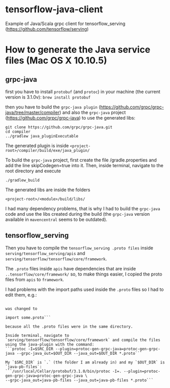 # tensorflow-java-client
Example of Java/Scala grpc client for tensorflow_serving (https://github.com/tensorflow/serving)

# How to generate the Java service files (Mac OS X 10.10.5)

## grpc-java

first you have to install `protobuf` (and `protoc`) in your machine (the current version is 3.1.0v):
```brew install protobuf```

then you have to build the `grpc-java plugin` (https://github.com/grpc/grpc-java/tree/master/compiler) 
and also the `grpc-java` project (https://github.com/grpc/grpc-java) to use the generated libs:

``` 
git clone https://github.com/grpc/grpc-java.git
cd compiler
../gradlew java_pluginExecutable
```

The generated plugin is inside `<project-root>/compiler/build/exe/java_plugin/`

To build the `grpc-java` project, first create the file <project-root>/gradle.properties and add the line skipCodegen=true into it.
Then, inside terminal, navigate to the root directory and execute

```
./gradlew_build
```

The generated libs are inside the folders

```<project-root>/<module>/build/libs/```

I had many dependency problems, that is why I had to build the `grpc-java` code and use the libs created during the build (the `grpc-java` version available in `mavencentral` seems to be outdated).

## tensorflow_serving

Then you have to compile the `tensorflow_serving .proto files` inside 
`serving/tensorflow_serving/apis` and `serving/tensorflow/tensorflow/core/framework`.

The `.proto` files inside `apis` have dependencies that are inside `..tensorflow/core/framework/` so, to make things easier, 
I copied the proto files from `apis` to `framework`.

I had problems with the import paths used inside the `.proto` files so I had to edit them, e.g.:
```import tensorflow/core/framework/some.proto 

was changed to

import some.proto```

because all the .proto files were in the same directory. 

Inside terminal, navigate to `serving/tensorflow/tensorflow/core/framework` and compile the files using the java-plugin with the command:
```protoc -I=$SRC_DIR --plugin=protoc-gen-grpc-java=protoc-gen-grpc-java --grpc-java_out=$OUT_DIR --java_out=$OUT_DIR *.proto```

My `$SRC_DIR` is `.` (the folder I am already in) and my `$OUT_DIR` is `java-pb-files`:
```/usr/local/Cellar/protobuf/3.1.0/bin/protoc -I=. --plugin=protoc-gen-grpc-java=protoc-gen-grpc-java \
--grpc-java_out=java-pb-files --java_out=java-pb-files *.proto```

